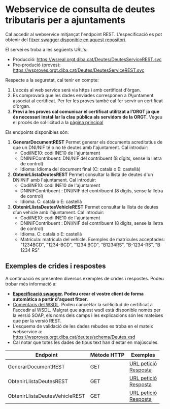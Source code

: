 # Webservice de consulta de deutes tributaris per a ajuntaments

Cal accedir al webservice mitjançat l'endpoint REST. L’especificació es pot obtenir del [fitxer swagger disponible en aquest repositori](https://github.com/organisme-de-gestio-tributaria/consulta-deutes-tributaris/blob/main/swagger%20DeutesTributs.json).

El servei es troba a les següents URL's:
* Producció: https://wsreal.orgt.diba.cat/Deutes/DeutesServiceREST.svc 
* Pre-produció (proves): https://wsproves.orgt.diba.cat/Deutes/DeutesServiceREST.svc

Respecte a la seguretat, cal tenir en compte:
1. L’accés al web service serà via https i amb certificat d'òrgan. 
1. Es comprovarà que les dades enviades corresponen a l’Ajuntament associat al certificat. Per fer les proves també cal fer servir un certificat d'òrgan.
1. **Previ a les proves cal comunicar el certificat utilitzat a l’ORGT ja que és necessari instal·lar la clau pública als servidors de la ORGT.** Vegeu el procés de sol·licitud a la [pàgina principal](https://github.com/organisme-de-gestio-tributaria/organisme-de-gestio-tributaria)

Els endpoints disponibles són:
1. **GenerarDocumentREST** Permet generar els documents acreditatius de que un DNI/NIF té o no té deutes amb l'ajuntament. Cal introduir:
   - CodiINE10: codi INE10 de l'ajuntament
   - DNINIFContribuent: DNI/NIF del contribuent (8 dígits, sense la lletra de control)
   - Idioma: Idioma del document final (C: català o E: castellà)
1. **ObtenirLlistaDeutesREST** Permet consultar la llista de deutes d'un DNI/NIF amb l'ajuntament. Cal introduir:
   - CodiINE10: codi INE10 de l'ajuntament
   - DNINIFContribuent : DNI/NIF del contribuent (8 dígits, sense la lletra de control)
   - Idioma. C: català o E: castellà
1. **ObtenirLlistaDeutesVehicleREST** Permet consultar la llista de deutes d’un vehicle amb l’ajuntament. Cal introduir:
   - CodiINE10: codi INE10 de l'ajuntament
   - DNINIFContribuent : DNI/NIF del contribuent (8 dígits, sense la lletra de control)
   - Idioma. C: català o E: castellà
   - Matrícula: matrícula del vehicle. Exemples de matrícules acceptades: "1234BCD", "1234-BCD", "1234 BCD", "B1234RS", "B-1234-RS", "B 1234 RS"


## Exemples de crides i respostes
A continuació es presenten diversos exemples de crides i respostes. Podeu trobar més informació a:
* **[Especificació swagger]([https://github.com/organisme-de-gestio-tributaria/autoliquidacio-generica/blob/main/swagger%20AutoliquidacioGenerica.json](https://github.com/organisme-de-gestio-tributaria/consulta-deutes-tributaris/blob/main/swagger%20DeutesTributs.json)). Podeu crear el vostre client de forma automàtica a partir d'aquest fitxer.**
* [Comentaris del WSDL](https://wsproves.orgt.diba.cat/deutes/DeutesServiceREST.svc?singleWsdl). Podeu cancel·lar la sol·licitud de certificat a l'accedir al WSDL. Malgrat que aquest wsdl està disponible només per la versió SOAP, els noms dels camps i les explicacions són les mateixes que per la versió REST.
* L’esquema de validació de les dades rebudes es troba en el mateix webservice a: https://wsproves.orgt.diba.cat/deutes/schema/Deutes.xsd 
* Cal notar que totes les dades de tipus text han d'estar en majúscules.

| Endpoint | Mètode HTTP | Exemples |
|---|---|---|
| GenerarDocumentREST | GET | [URL petició](http://wsproves.orgt.diba.cat/Deutes/DeutesServiceREST.svc/GenerarDocumentREST?DNINIFContribuent=00000000&CodiINE10=0810170005&Idioma=C) <br> [Resposta](https://github.com/organisme-de-gestio-tributaria/consulta-deutes-tributaris/blob/main/Exemples/Resposta%20GenerarDocumentREST.json)
| ObtenirLlistaDeutesREST | GET | [URL petició](http://wsproves.orgt.diba.cat/Deutes/DeutesServiceREST.svc/ObtenirLlistaDeutesREST?DNINIFContribuent=00000000&CodiINE10=0810170005&Idioma=C) <br> [Resposta](https://github.com/organisme-de-gestio-tributaria/consulta-deutes-tributaris/blob/main/Exemples/ObtenirLlistaDeutesREST.json)
| ObtenirLlistaDeutesVehicleREST | GET | [URL petició](http://wsproves.orgt.diba.cat/Deutes/DeutesServiceREST.svc/ObtenirLlistaDeutesVehicleREST?DNINIFContribuent=00000000&CodiINE10=0810170005&Idioma=C&Matricula=1234ABC) <br> [Resposta](https://github.com/organisme-de-gestio-tributaria/consulta-deutes-tributaris/blob/main/Exemples/ObtenirLlistaDeutesVehicleREST.json)



